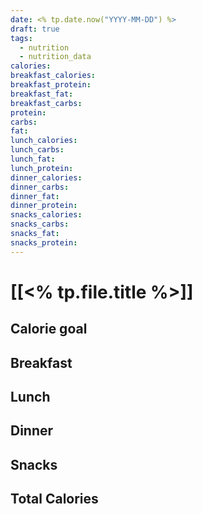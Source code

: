 ```yaml
---
date: <% tp.date.now("YYYY-MM-DD") %>
draft: true
tags:
  - nutrition
  - nutrition_data
calories: 
breakfast_calories: 
breakfast_protein: 
breakfast_fat: 
breakfast_carbs: 
protein: 
carbs: 
fat: 
lunch_calories: 
lunch_carbs: 
lunch_fat: 
lunch_protein: 
dinner_calories: 
dinner_carbs: 
dinner_fat: 
dinner_protein: 
snacks_calories: 
snacks_carbs: 
snacks_fat: 
snacks_protein:
---
```

# [[<% tp.file.title %>]]

## Calorie goal

## Breakfast

## Lunch

## Dinner

## Snacks

## Total Calories
